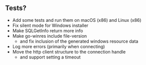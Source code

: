 ## Tests?

* Add some tests and run them on macOS (x86) and Linux (x86)
* Fix silent mode for Windows installer
* Make SQLGetInfo return more info
* Make go-winres include file-version
    * and fix inclusion of the generated windows resource data
* Log more errors (primarily when connecting)
* Move the http client structure to the connection handle
    * and support setting a timeout